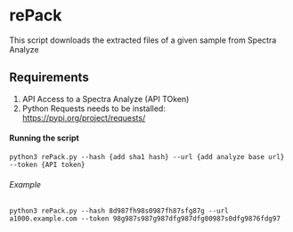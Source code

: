 # rePack
This script downloads the extracted files of a given sample from Spectra Analyze

## Requirements
1) API Access to a Spectra Analyze (API TOken)
2) Python Requests needs to be installed: https://pypi.org/project/requests/

#### Running the script
```
python3 rePack.py --hash {add sha1 hash} --url {add analyze base url} --token {API token}
```

###### Example
```
python3 rePack.py --hash 8d987fh98s0987fh87sfg87g --url a1000.example.com --token 98g987s987g987dfg987dfg00987s0dfg9876fdg97
```